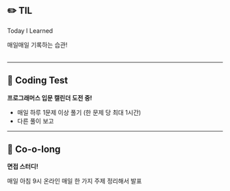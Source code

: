 ## ✏️ TIL

Today I Learned

매일매일 기록하는 습관!
<br>
<br>


---------


## 👊 Coding Test
<b>프로그래머스 입문 캘린더 도전 중!</b>

- 매일 하루 1문제 이상 풀기 (한 문제 당 최대 1시간)
- 다른 풀이 보고 


---------


## 👃 Co-o-long
<b>면접 스터디!</b>

매일 아침 9시 온라인
매일 한 가지 주제 정리해서 발표


